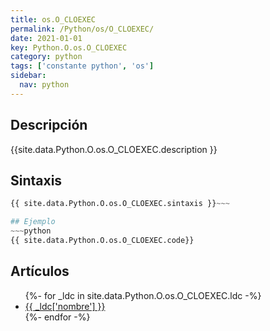 ```yaml
---
title: os.O_CLOEXEC
permalink: /Python/os/O_CLOEXEC/
date: 2021-01-01
key: Python.O.os.O_CLOEXEC
category: python
tags: ['constante python', 'os']
sidebar: 
  nav: python
---
```


## Descripción
{{site.data.Python.O.os.O_CLOEXEC.description }}

## Sintaxis
~~~python
{{ site.data.Python.O.os.O_CLOEXEC.sintaxis }}~~~

## Ejemplo
~~~python
{{ site.data.Python.O.os.O_CLOEXEC.code}}
~~~

## Artículos
<ul>
{%- for _ldc in site.data.Python.O.os.O_CLOEXEC.ldc -%}
   <li>
       <a href="{{_ldc['url'] }}">{{ _ldc['nombre'] }}</a>
   </li>
{%- endfor -%}
</ul>
